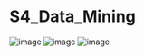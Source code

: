 # S4_Data_Mining
![image](https://github.com/Luis4nge1/S4_Data_Mining/assets/132635578/e305b597-1acd-42ac-b433-ef278b0f6026)
![image](https://github.com/Luis4nge1/S4_Data_Mining/assets/132635578/9601b10a-4a5c-4cf8-b444-ada1573e594c)
![image](https://github.com/Luis4nge1/S4_Data_Mining/assets/132635578/3654a16e-9f6f-482c-83af-b80a1b5f2c1a)


